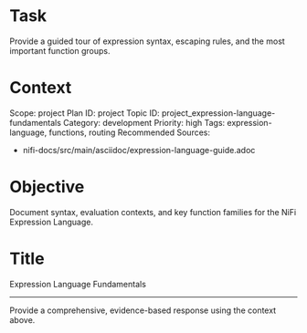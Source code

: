 # Task
Provide a guided tour of expression syntax, escaping rules, and the most important function groups.

# Context
Scope: project
Plan ID: project
Topic ID: project_expression-language-fundamentals
Category: development
Priority: high
Tags: expression-language, functions, routing
Recommended Sources:
- nifi-docs/src/main/asciidoc/expression-language-guide.adoc

# Objective
Document syntax, evaluation contexts, and key function families for the NiFi Expression Language.

# Title
Expression Language Fundamentals

---

Provide a comprehensive, evidence-based response using the context above.
